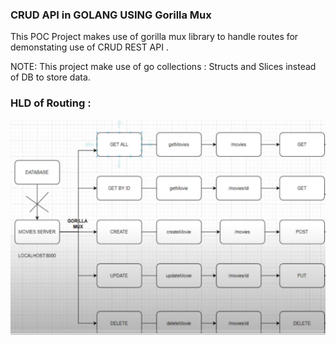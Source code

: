 ### CRUD API in GOLANG USING Gorilla Mux 

This POC Project makes use of gorilla mux library to handle routes for demonstating use of CRUD REST API .

NOTE: This project make use of go collections : Structs and Slices instead of DB to store data.

### HLD of Routing :

![Alt text](image.png)
